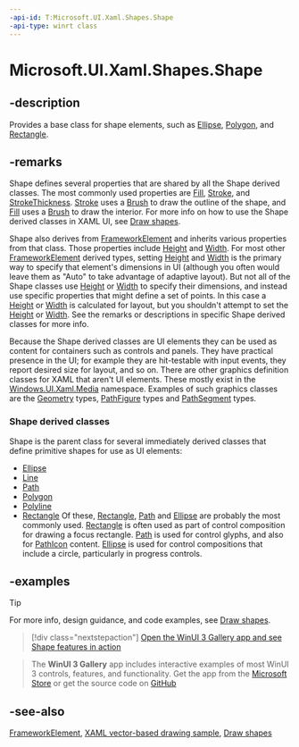 ```yaml
---
-api-id: T:Microsoft.UI.Xaml.Shapes.Shape
-api-type: winrt class
---
```


<!-- Class syntax.
public class Shape : Windows.UI.Xaml.FrameworkElement, Windows.UI.Xaml.Shapes.IShape, Windows.UI.Xaml.Shapes.IShape2
-->

# Microsoft.UI.Xaml.Shapes.Shape

## -description
Provides a base class for shape elements, such as [Ellipse](ellipse.md), [Polygon](polygon.md), and [Rectangle](rectangle.md).

## -remarks
Shape defines several properties that are shared by all the Shape derived classes. The most commonly used properties are [Fill](shape_fill.md), [Stroke](shape_stroke.md), and [StrokeThickness](shape_strokethickness.md). [Stroke](shape_stroke.md) uses a [Brush](../microsoft.ui.xaml.media/brush.md) to draw the outline of the shape, and [Fill](shape_fill.md) uses a [Brush](../microsoft.ui.xaml.media/brush.md) to draw the interior. For more info on how to use the Shape derived classes in XAML UI, see [Draw shapes](/windows/uwp/graphics/drawing-shapes).

Shape also derives from [FrameworkElement](../microsoft.ui.xaml/frameworkelement.md) and inherits various properties from that class. Those properties include [Height](../microsoft.ui.xaml/frameworkelement_height.md) and [Width](../microsoft.ui.xaml/frameworkelement_width.md). For most other [FrameworkElement](../microsoft.ui.xaml/frameworkelement.md) derived types, setting [Height](../microsoft.ui.xaml/frameworkelement_height.md) and [Width](../microsoft.ui.xaml/frameworkelement_width.md) is the primary way to specify that element's dimensions in UI (although you often would leave them as "Auto" to take advantage of adaptive layout). But not all of the Shape classes use [Height](../microsoft.ui.xaml/frameworkelement_height.md) or [Width](../microsoft.ui.xaml/frameworkelement_width.md) to specify their dimensions, and instead use specific properties that might define a set of points. In this case a [Height](../microsoft.ui.xaml/frameworkelement_height.md) or [Width](../microsoft.ui.xaml/frameworkelement_width.md) is calculated for layout, but you shouldn't attempt to set the [Height](../microsoft.ui.xaml/frameworkelement_height.md) or [Width](../microsoft.ui.xaml/frameworkelement_width.md). See the remarks or descriptions in specific Shape derived classes for more info.

Because the Shape derived classes are UI elements they can be used as content for containers such as controls and panels. They have practical presence in the UI; for example they are hit-testable with input events, they report desired size for layout, and so on. There are other graphics definition classes for XAML that aren't UI elements. These mostly exist in the [Windows.UI.Xaml.Media](/uwp/api/windows.ui.xaml.media) namespace. Examples of such graphics classes are the [Geometry](../microsoft.ui.xaml.media/geometry.md) types, [PathFigure](../microsoft.ui.xaml.media/pathfigure.md) types and [PathSegment](../microsoft.ui.xaml.media/pathsegment.md) types.

### **Shape** derived classes

Shape is the parent class for several immediately derived classes that define primitive shapes for use as UI elements:

+ [Ellipse](ellipse.md)
+ [Line](line.md)
+ [Path](path.md)
+ [Polygon](polygon.md)
+ [Polyline](polyline.md)
+ [Rectangle](rectangle.md)
Of these, [Rectangle](rectangle.md), [Path](path.md) and [Ellipse](ellipse.md) are probably the most commonly used. [Rectangle](rectangle.md) is often used as part of control composition for drawing a focus rectangle. [Path](path.md) is used for control glyphs, and also for [PathIcon](../microsoft.ui.xaml.controls/pathicon.md) content. [Ellipse](ellipse.md) is used for control compositions that include a circle, particularly in progress controls.

## -examples

> [!TIP]
> For more info, design guidance, and code examples, see [Draw shapes](/windows/apps/design/controls/shapes).

> [!div class="nextstepaction"]
> [Open the WinUI 3 Gallery app and see Shape features in action](winui3gallery://item/Shape)

> The **WinUI 3 Gallery** app includes interactive examples of most WinUI 3 controls, features, and functionality. Get the app from the [Microsoft Store](https://www.microsoft.com/store/productId/9P3JFPWWDZRC) or get the source code on [GitHub](https://github.com/microsoft/WinUI-Gallery)

## -see-also

[FrameworkElement](../microsoft.ui.xaml/frameworkelement.md), [XAML vector-based drawing sample](https://github.com/microsoftarchive/msdn-code-gallery-microsoft/tree/master/Official%20Windows%20Platform%20Sample/XAML%20vector-based%20drawing%20sample), [Draw shapes](/windows/uwp/graphics/drawing-shapes)
